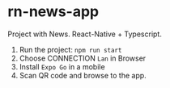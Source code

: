 # rn-news-app

Project with News. React-Native + Typescript.

1. Run the project: `npm run start`
2. Choose CONNECTION `Lan` in Browser
3. Install `Expo Go` in a mobile
4. Scan QR code and browse to the app.
